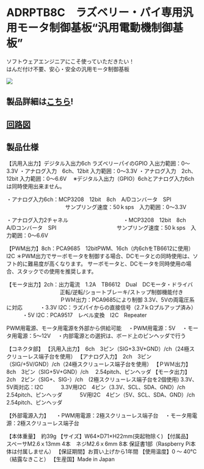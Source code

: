 # ADRPTB8C　ラズベリー・パイ専用汎用モータ制御基板“汎用電動機制御基板”

ソフトウェアエンジニアにこそ使っていただきたい！  
はんだ付け不要、安心・安全の汎用モータ制御基板  

![](http://btoshop.jp/wp-content/uploads/sites/3/2017/08/WP-%E8%A3%BD%E5%93%81%E7%B4%B9%E4%BB%8BM29-ADRPTB8C.png)  

## 製品詳細は[こちら](https://bit-trade-one.co.jp/product/module/adrptb8c/)!

## [回路図](https://github.com/bit-trade-one/ADRPT8C_Generic_Motor_Controller/blob/master/Schematics/raspi-bench_v11p_schematics.pdf)

## 製品仕様
【汎用入出力】デジタル入出力6ch ラズベリーパイのGPIO 入出力範囲：0～3.3V
・アナログ入力　6ch、12bit 入力範囲：0～3.3V  ・アナログ入力　2ch、12bit 入力範囲：0～6.6V
　※デジタル入出力（GPIO）6chとアナログ入力6chは同時使用出来ません。

・アナログ入力6ch：MCP3208　12bit　8ch　A/Dコンバータ　SPI
　　　　　　　　　　　サンプリング速度：50ｋsps　入力範囲：0～3.3V

・アナログ入力2チャネル
　　　　　　　　　　・MCP3208　12bit　8ch　A/Dコンバータ　SPI
　　　　　　　　　　　サンプリング速度：50ｋsps　入力範囲：0～6.6V

【PWM出力】8ch：PCA9685　12bitPWM、16ch（内6chをTB6612に使用）I2C
＊PWM出力でサーボモータを制御する場合、DCモータとの同時使用は、ソフト的に難易度が高くなります。
サーボモータと、DCモータを同時使用の場合、スタックでの使用を推奨します。

【モータ出力】2ch：出力電流　1.2A　TB6612　Dual　DCモータ・ドライバ
　　　　　　　　　　正転/逆転/ショートブレーキ/ストップ制御機能付き
　　　　　　　　　　ＰＷＭ出力：PCA9685により制御
3.3V、5Vの両電圧系に対応
　　　・3.3V  I2C：ラズパイからの直接信号（2.7ｋΩプルアップ済み）
　　　・5V  I2C：PCA9517　レベル変換　I2C　Repeater

PWM用電源、モータ用電源を外部から供給可能
　・PWM用電源：5V
　・モータ用電源：5～12V
　・内部電源との選択は、ボード上のピンヘッダで行う

【コネクタ部】
【汎用入出力】　6ch　3ピン（SIG+3.3V+GND）/ch（24極スクリューレス端子台を使用）
【アナログ入力】　2ch　3ピン（SIG/+5V/GND）/ch（24極スクリューレス端子台を使用）
【ＰＷＭ出力】　8ch　3ピン（SIG+5V+GND）/ch 　2.54pitch、ピンヘッダ
【モータ出力】　2ch　2ピン（SIG+、SIG-）/ch　(2極スクリューレス端子台を2個使用)
3.3V、5V両対応：I2C
　　　3.3V用I2C　4ピン（3.3V、SCL、SDA、GND）/ch　2.54pitch、ピンヘッダ
　　　5V用I2C　4ピン（5V、SCL、SDA、GND）/ch　2.54pitch、ピンヘッダ

【外部電源入力】
　・PWM用電源：2極スクリューレス端子台
　・モータ用電源：2極スクリューレス端子台

【本体重量】　約39g
【サイズ】W64×D71×H22mm(突起物除く)
【付属品】　　スペーサM2.6ｘ13mm 4本　ネジM2.6ｘ6mm 8本    保証書1部（Raspberry Pi本体は付属しません）
【保証期間】お買い上げから1年間
【使用温度】0 ～ 40℃（結露なきこと）
【生産国】Made in Japan
